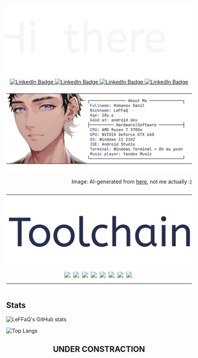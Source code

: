 <div align='center'>
<picture>
 <source media="(prefers-color-scheme: dark)" srcset="images/hi-there-dark.svg">
 <source media="(prefers-color-scheme: light)" srcset="images/hi-there-light.svg">
 <img alt="About me" src="images/hi-there-light.svg">
</picture>
</div>

<div align='center' id="badges">

  <a href="https://vk.com/leffaq">
    <img src="https://img.shields.io/badge/-VK.com-blue?style=for-the-badge&logo=vk&logoColor=white" alt="LinkedIn Badge"/>
  </a>
  <a href="https://vk.com/leffaq">
    <img src="https://img.shields.io/badge/-Youtube-red?style=for-the-badge&logo=youtube&logoColor=white" alt="LinkedIn Badge"/>
  </a>
  <a href="https://discordapp.com/users/484197388345671700/">
    <img src="https://img.shields.io/badge/-discord-7289d9?style=for-the-badge&logo=discord&logoColor=white" alt="LinkedIn Badge"/>
  </a>
  <a href="https://discordapp.com/users/484197388345671700/">
    <img src="https://img.shields.io/badge/-telegram-blue?style=for-the-badge&logo=telegram&logoColor=white" alt="LinkedIn Badge"/>
  </a>
</div>
<!--
<picture>
 <source media="(prefers-color-scheme: dark)" srcset="images/linebreak-dark.png">
 <source media="(prefers-color-scheme: light)" srcset="images/linebreak-light.png">
 <img alt="About me" src="images/linebreak-light.png">
</picture> 
-->

<div>
  <picture>
    <source media="(prefers-color-scheme: dark)" srcset="images/avatar-image-dark.png">
    <source media="(prefers-color-scheme: light)" srcset="images/avatar-image-light.png">
    <img alt="About me" src="images/avatar-image-light.png">
  </picture>
  <p align="right">Image: AI-generated from
      <a href="https://h5.tu.qq.com/web/ai-2d/cartoon/index?parent_trace_id=cf36d024-cafe-039e-ff60-51afd70cd26a&root_channel=qq_sousuo&current_channel=imageQRCode&level=11">here,</a>
      not me actually :)
  </p>
</div>

<picture>
 <source media="(prefers-color-scheme: dark)" srcset="images/linebreak-dark.png">
 <source media="(prefers-color-scheme: light)" srcset="images/linebreak-light.png">
 <img alt="About me" src="images/linebreak-light.png">
</picture> 

<div align="center">
  <picture>
    <source media="(prefers-color-scheme: dark)" srcset="images/toolchain-dark.svg">
    <source media="(prefers-color-scheme: light)" srcset="images/toolchain-light.svg">
    <img alt="About me" src="images/toolchain-light.svg">
  </picture>
</div>


<div align="center">
  <code><img height=40 src="https://cdn.jsdelivr.net/gh/devicons/devicon/icons/androidstudio/androidstudio-original.svg"/></code>&nbsp;
  <code><img height=40 src="https://cdn.jsdelivr.net/gh/devicons/devicon/icons/kotlin/kotlin-original.svg"/></code>&nbsp;
  <code><img height=40 src="https://cdn.jsdelivr.net/gh/devicons/devicon/icons/java/java-original.svg"/></code>&nbsp;
  <code><img height=40 src="https://cdn.jsdelivr.net/gh/devicons/devicon/icons/flutter/flutter-original.svg"/></code>&nbsp;
  <code><img height=40 src="https://cdn.jsdelivr.net/gh/devicons/devicon/icons/javascript/javascript-original.svg"/></code>&nbsp;
  <code><img height=40 src="https://cdn.jsdelivr.net/gh/devicons/devicon/icons/git/git-original.svg"/></code>&nbsp;
  <code><img height=40 src="https://cdn.jsdelivr.net/gh/devicons/devicon/icons/photoshop/photoshop-plain.svg"/></code>&nbsp;
  <code><img height=40 src="https://cdn.jsdelivr.net/gh/devicons/devicon/icons/figma/figma-original.svg"/></code>&nbsp;
</div>

<picture>
 <source media="(prefers-color-scheme: dark)" srcset="images/linebreak-dark.png">
 <source media="(prefers-color-scheme: light)" srcset="images/linebreak-light.png">
 <img alt="About me" src="images/linebreak-light.png">
</picture> 

## Stats
![LeFFaQ's GitHub stats](https://github-readme-stats.vercel.app/api?username=LeFFaQ&show_icons=true&theme=radical&title_color=007bff&text_color=e7e7e7&icon_color=007bff&bg_color=171c28)

![Top Langs](https://github-readme-stats.vercel.app/api/top-langs/?username=LeFFaQ&layout=compact&title_color=007bff&text_color=e7e7e7&icon_color=007bff&bg_color=171c28)

<h2 align='center'>UNDER CONSTRACTION</h2>
 


 <!--Components with theme switcher-->

 <!-- Linebreak
<picture>
 <source media="(prefers-color-scheme: dark)" srcset="images/linebreak-dark.png">
 <source media="(prefers-color-scheme: light)" srcset="images/linebreak-light.png">
 <img alt="About me" src="images/linebreak-light.png">
</picture> 
  Linebreak -->